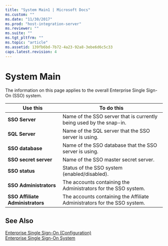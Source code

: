 ```yaml
---
title: "System Main1 | Microsoft Docs"
ms.custom: ""
ms.date: "11/30/2017"
ms.prod: "host-integration-server"
ms.reviewer: ""
ms.suite: ""
ms.tgt_pltfrm: ""
ms.topic: "article"
ms.assetid: 139fb6bd-7b72-4a23-92a8-3ebe6d6c5c33
caps.latest.revision: 4
---
```

# System Main
The information on this page applies to the overall Enterprise Single Sign-On (SSO) system.  
  
|Use this|To do this|  
|--------------|----------------|  
|**SSO Server**|Name of the SSO server that is currently being used by the snap-in.|  
|**SQL Server**|Name of the SQL server that the SSO server is using.|  
|**SSO database**|Name of the SSO database that the SSO server is using.|  
|**SSO secret server**|Name of the SSO master secret server.|  
|**SSO status**|Status of the SSO system (enabled/disabled).|  
|**SSO Administrators**|The accounts containing the Administrators for the SSO system.|  
|**SSO Affiliate Administrators**|The accounts containing the Affiliate Administrators for the SSO system.|  
  
## See Also  
 [Enterprise Single Sign-On (Configuration)](../core/enterprise-single-sign-on-configuration-2.md)   
 [Enterprise Single Sign-On System](../core/enterprise-single-sign-on-system1.md)